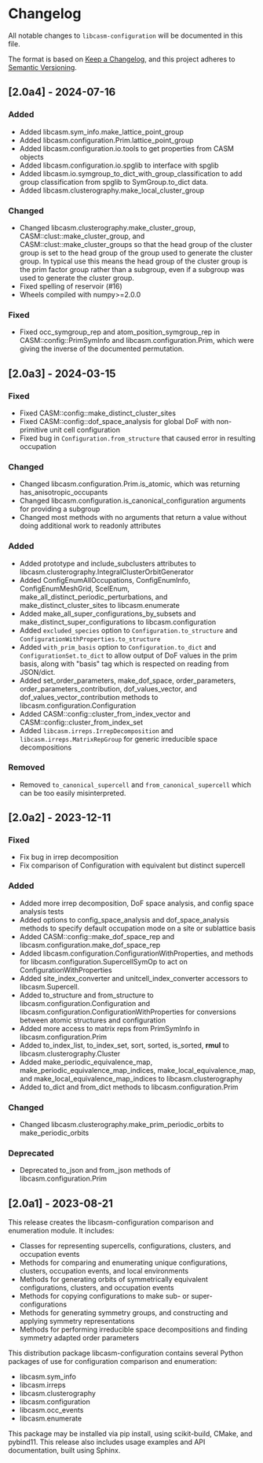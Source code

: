 # Changelog

All notable changes to `libcasm-configuration` will be documented in this file.

The format is based on [Keep a Changelog](https://keepachangelog.com/en/1.1.0/),
and this project adheres to [Semantic Versioning](https://semver.org/spec/v2.0.0.html).


## [2.0a4] - 2024-07-16

### Added

- Added libcasm.sym_info.make_lattice_point_group
- Added libcasm.configuration.Prim.lattice_point_group
- Added libcasm.configuration.io.tools to get properties from CASM objects
- Added libcasm.configuration.io.spglib to interface with spglib
- Added libcasm.io.symgroup_to_dict_with_group_classification to add group classification from spglib to SymGroup.to_dict data.
- Added libcasm.clusterography.make_local_cluster_group

### Changed

- Changed libcasm.clusterography.make_cluster_group, CASM::clust::make_cluster_group, and CASM::clust::make_cluster_groups so that the head group of the cluster group is set to the head group of the group used to generate the cluster group. In typical use this means the head group of the cluster group is the prim factor group rather than a subgroup, even if a subgroup was used to generate the cluster group.
- Fixed spelling of reservoir (#16) 
- Wheels compiled with numpy>=2.0.0

### Fixed

- Fixed occ_symgroup_rep and atom_position_symgroup_rep in CASM::config::PrimSymInfo and libcasm.configuration.Prim, which were giving the inverse of the documented permutation.


## [2.0a3] - 2024-03-15

### Fixed

- Fixed CASM::config::make_distinct_cluster_sites
- Fixed CASM::config::dof_space_analysis for global DoF with non-primitive unit cell configuration
- Fixed bug in `Configuration.from_structure` that caused error in resulting occupation

### Changed

- Changed libcasm.configuration.Prim.is_atomic, which was returning has_anisotropic_occupants
- Changed libcasm.configuration.is_canonical_configuration arguments for providing a subgroup
- Changed most methods with no arguments that return a value without doing additional work to readonly attributes

### Added

- Added prototype and include_subclusters attributes to libcasm.clusterography.IntegralClusterOrbitGenerator
- Added ConfigEnumAllOccupations, ConfigEnumInfo, ConfigEnumMeshGrid, ScelEnum, make_all_distinct_periodic_perturbations, and make_distinct_cluster_sites to libcasm.enumerate
- Added make_all_super_configurations_by_subsets and make_distinct_super_configurations to libcasm.configuration
- Added `excluded_species` option to `Configuration.to_structure` and `ConfigurationWithProperties.to_structure`
- Added `with_prim_basis` option to `Configuration.to_dict` and `ConfigurationSet.to_dict` to allow output of DoF values in the prim basis, along with "basis" tag which is respected on reading from JSON/dict.
- Added set_order_parameters, make_dof_space, order_parameters, order_parameters_contribution, dof_values_vector, and dof_values_vector_contribution methods to libcasm.configuration.Configuration
- Added CASM::config::cluster_from_index_vector and CASM::config::cluster_from_index_set
- Added `libcasm.irreps.IrrepDecomposition` and `libcasm.irreps.MatrixRepGroup` for generic irreducible space decompositions


### Removed

- Removed `to_canonical_supercell` and `from_canonical_supercell` which can be too easily misinterpreted.


## [2.0a2] - 2023-12-11

### Fixed

- Fix bug in irrep decomposition
- Fix comparison of Configuration with equivalent but distinct supercell

### Added

- Added more irrep decomposition, DoF space analysis, and config space analysis tests
- Added options to config_space_analysis and dof_space_analysis methods to specify default occupation mode on a site or sublattice basis
- Added CASM::config::make_dof_space_rep and libcasm.configuration.make_dof_space_rep
- Added libcasm.configuration.ConfigurationWithProperties, and methods for libcasm.configuration.SupercellSymOp to act on ConfigurationWithProperties
- Added site_index_converter and unitcell_index_converter accessors to libcasm.Supercell.
- Added to_structure and from_structure to libcasm.configuration.Configuration and libcasm.configuration.ConfigurationWithProperties for conversions between atomic structures and configuration
- Added more access to matrix reps from PrimSymInfo in libcasm.configuration.Prim
- Added to_index_list, to_index_set, sort, sorted, is_sorted, __rmul__ to libcasm.clusterography.Cluster
- Added make_periodic_equivalence_map, make_periodic_equivalence_map_indices, make_local_equivalence_map, and make_local_equivalence_map_indices to libcasm.clusterography
- Added to_dict and from_dict methods to libcasm.configuration.Prim

### Changed

- Changed libcasm.clusterography.make_prim_periodic_orbits to make_periodic_orbits

### Deprecated

- Deprecated to_json and from_json methods of libcasm.configuration.Prim


## [2.0a1] - 2023-08-21

This release creates the libcasm-configuration comparison and enumeration module. It includes:

- Classes for representing supercells, configurations, clusters, and occupation events
- Methods for comparing and enumerating unique configurations, clusters, occupation events, and local environments
- Methods for generating orbits of symmetrically equivalent configurations, clusters, and occupation events
- Methods for copying configurations to make sub- or super-configurations
- Methods for generating symmetry groups, and constructing and applying symmetry representations
- Methods for performing irreducible space decompositions and finding symmetry adapted order parameters

This distribution package libcasm-configuration contains several Python packages of use for configuration comparison and enumeration:

- libcasm.sym_info
- libcasm.irreps
- libcasm.clusterography
- libcasm.configuration
- libcasm.occ_events
- libcasm.enumerate

This package may be installed via pip install, using scikit-build, CMake, and pybind11. This release also includes usage examples and API documentation, built using Sphinx.

